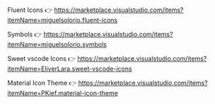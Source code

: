 Fluent Icons 👉
https://marketplace.visualstudio.com/items?itemName=miguelsolorio.fluent-icons

Symbols 👉
https://marketplace.visualstudio.com/items?itemName=miguelsolorio.symbols

Sweet vscode Icons 👉
https://marketplace.visualstudio.com/items?itemName=EliverLara.sweet-vscode-icons

Material Icon Theme 👉
https://marketplace.visualstudio.com/items?itemName=PKief.material-icon-theme
